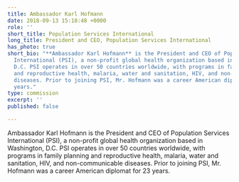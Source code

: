 ```yaml
---
title: Ambassador Karl Hofmann
date: 2018-09-13 15:18:48 +0000
role: ''
short_title: Population Services International
long_title: President and CEO, Population Services International
has_photo: true
short_bio: "**Ambassador Karl Hofmann** is the President and CEO of Population Services
  International (PSI), a non-profit global health organization based in Washington,
  D.C. PSI operates in over 50 countries worldwide, with programs in family planning
  and reproductive health, malaria, water and sanitation, HIV, and non-communicable
  diseases. Prior to joining PSI, Mr. Hofmann was a career American diplomat for 23
  years."
type: commission
excerpt: ''
published: false

---
```

Ambassador Karl Hofmann is the President and CEO of Population Services International (PSI), a non-profit global health organization based in Washington, D.C. PSI operates in over 50 countries worldwide, with programs in family planning and reproductive health, malaria, water and sanitation, HIV, and non-communicable diseases. Prior to joining PSI, Mr. Hofmann was a career American diplomat for 23 years.